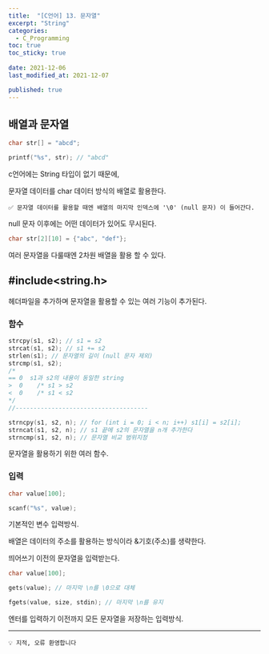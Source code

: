 ```yaml
---
title:  "[C언어] 13. 문자열"
excerpt: "String"
categories:
  - C_Programming
toc: true
toc_sticky: true
 
date: 2021-12-06
last_modified_at: 2021-12-07

published: true
---
```




## 배열과 문자열

```c
char str[] = "abcd";

printf("%s", str); // "abcd"
```

c언어에는 String 타입이 없기 때문에, 

문자열 데이터를 char 데이터 방식의 배열로 활용한다.

```
✅ 문자열 데이터를 활용할 때엔 배열의 마지막 인덱스에 '\0' (null 문자) 이 들어간다.
```

null 문자 이후에는 어떤 데이터가 있어도 무시된다.

```c
char str[2][10] = {"abc", "def"};
```

여러 문자열을 다룰때엔 2차원 배열을 활용 할 수 있다.


## #include<string.h>


헤더파일을 추가하며 문자열을 활용할 수 있는 여러 기능이 추가된다.

### 함수
```c
strcpy(s1, s2); // s1 = s2
strcat(s1, s2); // s1 += s2
strlen(s1); // 문자열의 길이 (null 문자 제외)
strcmp(s1, s2);  
/*
== 0  s1과 s2의 내용이 동일한 string
>  0    /* s1 > s2  
<  0    /* s1 < s2
*/
//-------------------------------------

strncpy(s1, s2, n); // for (int i = 0; i < n; i++) s1[i] = s2[i];
strncat(s1, s2, n); // s1 끝에 s2의 문자열을 n개 추가한다
strncmp(s1, s2, n); // 문자열 비교 범위지정  
```

문자열을 활용하기 위한 여러 함수.

### 입력
```c
char value[100];

scanf("%s", value);
```

기본적인 변수 입력방식. 

배열은 데이터의 주소를 활용하는 방식이라 &기호(주소)를 생략한다.

띄어쓰기 이전의 문자열을 입력받는다.

```c
char value[100];

gets(value); // 마지막 \n를 \0으로 대체

fgets(value, size, stdin); // 마지막 \n를 유지
```

엔터를 입력하기 이전까지 모든 문자열을 저장하는 입력방식.

---

```
💡 지적, 오류 환영합니다
``` 